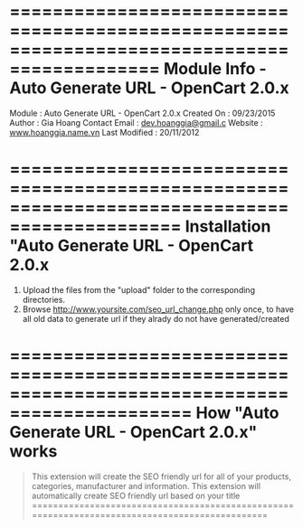 ============================================================================================
Module Info - Auto Generate URL - OpenCart 2.0.x       			 	
============================================================================================
Module			: Auto Generate URL - OpenCart 2.0.x
Created On		: 09/23/2015
Author			: Gia Hoang
Contact Email	        : dev.hoanggia@gmail.c
Website			: www.hoanggia.name.vn
Last Modified	        : 20/11/2012

==============================================================================================
Installation "Auto Generate URL - OpenCart 2.0.x
==============================================================================================
1. Upload the files from the "upload" folder to the corresponding directories.
2. Browse http://www.yoursite.com/seo_url_change.php only once, to have all old data to generate url if they alrady do not have generated/created 

===============================================================================================
How "Auto Generate URL - OpenCart 2.0.x" works
===============================================================================================
> This extension will create the SEO friendly url for all of your products, categories, manufacturer and information.
> This extension will automatically create SEO friendly url based on your title
===============================================================================================
